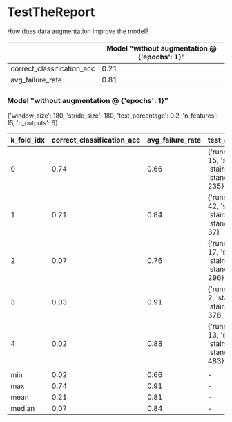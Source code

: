 # TestTheReport
How does data augmentation improve the model?



|   | Model "without augmentation @ {'epochs': 1}" |
|-------------- | -------------- | 
| correct_classification_acc | 0.21 | 
| avg_failure_rate | 0.81 | 

### Model "without augmentation @ {'epochs': 1}"

{'window_size': 180, 'stride_size': 180, 'test_percentage': 0.2, 'n_features': 15, 'n_outputs': 6}


|  k_fold_idx | correct_classification_acc | avg_failure_rate | test_activity_distribution |
|-------------- | -------------- | -------------- | -------------- | 
| 0 | 0.74 | 0.66 | {'running': 74, 'squats': 15, 'stairs_down': 21, 'stairs_up': 29, 'standing': 46, 'walking': 235} | 
| 1 | 0.21 | 0.84 | {'running': 11, 'squats': 42, 'stairs_down': 26, 'stairs_up': 28, 'standing': 42, 'walking': 37} | 
| 2 | 0.07 | 0.76 | {'running': 29, 'squats': 17, 'stairs_down': 38, 'stairs_up': 38, 'standing': 13, 'walking': 296} | 
| 3 | 0.03 | 0.91 | {'running': 13, 'squats': 2, 'stairs_down': 26, 'stairs_up': 7, 'standing': 378, 'walking': 92} | 
| 4 | 0.02 | 0.88 | {'running': 10, 'squats': 13, 'stairs_down': 12, 'stairs_up': 46, 'standing': 22, 'walking': 483} | 
|  |  |  |  | 
| min | 0.02 | 0.66 | - | 
| max | 0.74 | 0.91 | - | 
| mean | 0.21 | 0.81 | - | 
| median | 0.07 | 0.84 | - | 


